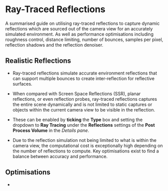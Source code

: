 # Ray-Traced Reflections

A summarised guide on utilising ray-traced reflections to capture dynamic reflections which are sourced out of the camera view for an accurately simulated environment. As well as performance optimisations including roughness control, distance limiting, number of bounces, samples per pixel, reflection shadows and the reflection denoiser.

## Realistic Reflections
* Ray-traced reflections simulate accurate environment reflections that can support multiple bounces to create inter-reflection for reflective surfaces. 
  
* When compared with Screen Space Reflections (SSR), planar reflections, or even reflection probes, ray-traced reflections captures the entire scene dynamically and is not limited to static captures or objects within the current camera view to be visible in the reflection.
  
* These can be enabled by **ticking** the **Type** box and setting the dropdown to **Ray Tracing** under the **Reflections** settings of the **Post Process Volume** in the *Details pane*.
  
* Due to the reflection simulation not being limited to what is within the camera view, the computational cost is exceptionally high depending on the number of reflections to compute. Key optimisations exist to find a balance between accuracy and performance.

## Optimisations
* 